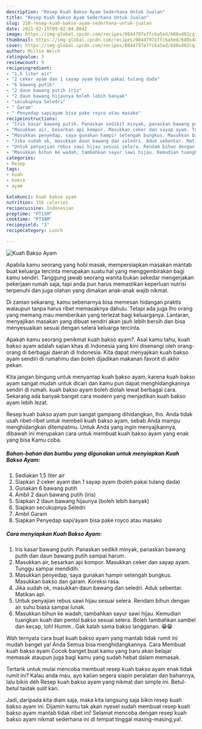 ```yaml
---
description: "Resep Kuah Bakso Ayam Sederhana Untuk Jualan"
title: "Resep Kuah Bakso Ayam Sederhana Untuk Jualan"
slug: 210-resep-kuah-bakso-ayam-sederhana-untuk-jualan
date: 2021-02-15T09:02:04.084Z
image: https://img-global.cpcdn.com/recipes/0844797e7fc6a5ed/680x482cq70/kuah-bakso-ayam-foto-resep-utama.jpg
thumbnail: https://img-global.cpcdn.com/recipes/0844797e7fc6a5ed/680x482cq70/kuah-bakso-ayam-foto-resep-utama.jpg
cover: https://img-global.cpcdn.com/recipes/0844797e7fc6a5ed/680x482cq70/kuah-bakso-ayam-foto-resep-utama.jpg
author: Millie Welch
ratingvalue: 3
reviewcount: 9
recipeingredient:
- "1,5 liter air"
- "2 ceker ayam dan 1 sayap ayam boleh pakai tulang dada"
- "6 bawang putih"
- "2 daun bawang putih iris"
- "2 daun bawang hijaunya boleh lebih banyak"
- "secukupnya Seledri"
- " Garam"
- " Penyedap sapiayam bisa pake royco atau masako"
recipeinstructions:
- "Iris kasar bawang putih. Panaskan sedikit minyak, panaskan bawang putih dan daun bawang putih sampai harum."
- "Masukkan air, besarkan api kompor. Masukkan ceker dan sayap ayam. Tunggu sampai mendidih."
- "Masukkan penyedap, saya gunakan hampir setengah bungkus. Masukkan bakso dan garam. Koreksi rasa."
- "Jika sudah ok, masukkan daun bawang dan seledri. Aduk sebentar. Matikan api."
- "Untuk penyajian rebus sawi hijau sesuai selera. Rendam bihun dengan air suhu biasa sampai lunak."
- "Masukkan bihun ke wadah, tambahkan sayur sawi hijau. Kemudian tuangkan kuah dan pentol bakso sesuai selera. Boleh tambahkan sambel dan kecap, loh! Humm.. Gak kalah sama bakso langganan. 😁😁"
categories:
- Resep
tags:
- kuah
- bakso
- ayam

katakunci: kuah bakso ayam 
nutrition: 156 calories
recipecuisine: Indonesian
preptime: "PT15M"
cooktime: "PT30M"
recipeyield: "3"
recipecategory: Lunch

---
```



![Kuah Bakso Ayam](https://img-global.cpcdn.com/recipes/0844797e7fc6a5ed/680x482cq70/kuah-bakso-ayam-foto-resep-utama.jpg)

Apabila kamu seorang yang hobi masak, mempersiapkan masakan mantab buat keluarga tercinta merupakan suatu hal yang menggembirakan bagi kamu sendiri. Tanggung jawab seorang  wanita bukan sekedar mengerjakan pekerjaan rumah saja, tapi anda pun harus memastikan keperluan nutrisi terpenuhi dan juga olahan yang dimakan anak-anak wajib nikmat.

Di zaman  sekarang, kamu sebenarnya bisa memesan hidangan praktis walaupun tanpa harus ribet memasaknya dahulu. Tetapi ada juga lho orang yang memang mau memberikan yang terlezat bagi keluarganya. Lantaran, menyajikan masakan yang dibuat sendiri akan jauh lebih bersih dan bisa menyesuaikan sesuai dengan selera keluarga tercinta. 



Apakah kamu seorang penikmat kuah bakso ayam?. Asal kamu tahu, kuah bakso ayam adalah sajian khas di Indonesia yang kini disenangi oleh orang-orang di berbagai daerah di Indonesia. Kita dapat menyajikan kuah bakso ayam sendiri di rumahmu dan boleh dijadikan makanan favorit di akhir pekan.

Kita jangan bingung untuk menyantap kuah bakso ayam, karena kuah bakso ayam sangat mudah untuk dicari dan kamu pun dapat menghidangkannya sendiri di rumah. kuah bakso ayam boleh diolah lewat berbagai cara. Sekarang ada banyak banget cara modern yang menjadikan kuah bakso ayam lebih lezat.

Resep kuah bakso ayam pun sangat gampang dihidangkan, lho. Anda tidak usah ribet-ribet untuk membeli kuah bakso ayam, sebab Anda mampu menghidangkan ditempatmu. Untuk Anda yang ingin menyajikannya, dibawah ini merupakan cara untuk membuat kuah bakso ayam yang enak yang bisa Kamu coba.

<!--inarticleads1-->

##### Bahan-bahan dan bumbu yang digunakan untuk menyiapkan Kuah Bakso Ayam:

1. Sediakan 1,5 liter air
1. Siapkan 2 ceker ayam dan 1 sayap ayam (boleh pakai tulang dada)
1. Gunakan 6 bawang putih
1. Ambil 2 daun bawang putih (iris)
1. Siapkan 2 daun bawang hijaunya (boleh lebih banyak)
1. Siapkan secukupnya Seledri
1. Ambil  Garam
1. Siapkan  Penyedap sapi/ayam bisa pake royco atau masako




<!--inarticleads2-->

##### Cara menyiapkan Kuah Bakso Ayam:

1. Iris kasar bawang putih. Panaskan sedikit minyak, panaskan bawang putih dan daun bawang putih sampai harum.
1. Masukkan air, besarkan api kompor. Masukkan ceker dan sayap ayam. Tunggu sampai mendidih.
1. Masukkan penyedap, saya gunakan hampir setengah bungkus. Masukkan bakso dan garam. Koreksi rasa.
1. Jika sudah ok, masukkan daun bawang dan seledri. Aduk sebentar. Matikan api.
1. Untuk penyajian rebus sawi hijau sesuai selera. Rendam bihun dengan air suhu biasa sampai lunak.
1. Masukkan bihun ke wadah, tambahkan sayur sawi hijau. Kemudian tuangkan kuah dan pentol bakso sesuai selera. Boleh tambahkan sambel dan kecap, loh! Humm.. Gak kalah sama bakso langganan. 😁😁




Wah ternyata cara buat kuah bakso ayam yang mantab tidak rumit ini mudah banget ya! Anda Semua bisa menghidangkannya. Cara Membuat kuah bakso ayam Cocok banget buat kamu yang baru akan belajar memasak ataupun juga bagi kamu yang sudah hebat dalam memasak.

Tertarik untuk mulai mencoba membuat resep kuah bakso ayam enak tidak rumit ini? Kalau anda mau, ayo kalian segera siapin peralatan dan bahannya, lalu bikin deh Resep kuah bakso ayam yang nikmat dan simple ini. Betul-betul taidak sulit kan. 

Jadi, daripada kita diam saja, maka kita langsung saja bikin resep kuah bakso ayam ini. Dijamin kamu tak akan nyesel sudah membuat resep kuah bakso ayam mantab tidak ribet ini! Selamat mencoba dengan resep kuah bakso ayam nikmat sederhana ini di tempat tinggal masing-masing,ya!.

